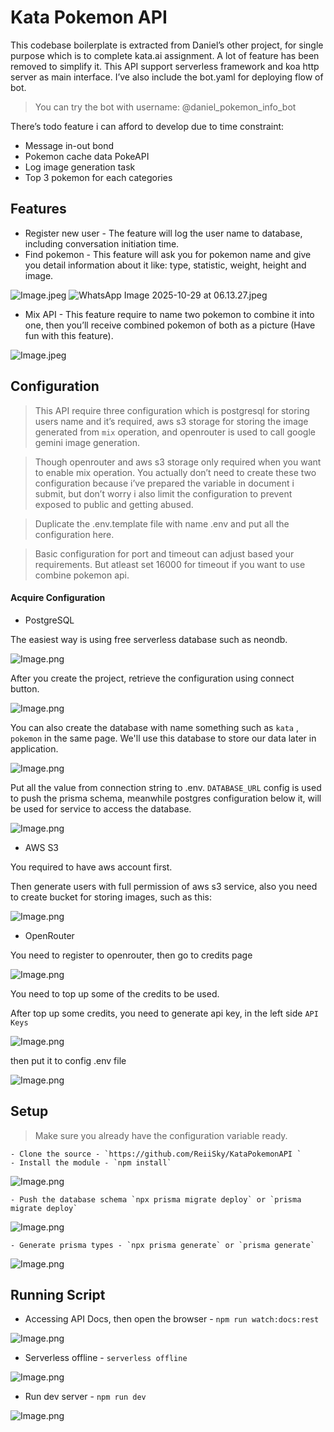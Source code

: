 # Kata Pokemon API

This codebase boilerplate is extracted from Daniel’s other project, for single purpose which is to complete kata.ai assignment. A lot of feature has been removed to simplify it. This API support serverless framework and koa http server as main interface. I’ve also include the bot.yaml for deploying flow of bot.

> You can try the bot with username: @daniel_pokemon_info_bot

There’s todo feature i can afford to develop due to time constraint:

- Message in-out bond
- Pokemon cache data PokeAPI
- Log image generation task
- Top 3 pokemon for each categories

## Features

- Register new user - The feature will log the user name to database, including conversation initiation time.
- Find pokemon - This feature will ask you for pokemon name and give you detail information about it like: type, statistic, weight, height and image.

![Image.jpeg](https://resv2.craft.do/user/full/efbd129d-cd95-4fee-c221-d5812178c5ea/doc/DCF651A3-C43D-46A9-9943-E6176C41D95B/B56BD936-F4A8-4A2F-8154-32A5AEE68562_2/dXdOI2qWyK05tw1uP924YXBsOyWJHJaprmnCTszxACYz/Image.jpeg) ![WhatsApp Image 2025-10-29 at 06.13.27.jpeg](https://resv2.craft.do/user/full/efbd129d-cd95-4fee-c221-d5812178c5ea/doc/DCF651A3-C43D-46A9-9943-E6176C41D95B/1E5B84AD-9B24-43BE-8765-1DA682AA0B26_2/LRHPOLCoaWARYJBNjLOjUxqo4XWHQXKiVH1dq9Vxzdoz/WhatsApp%20Image%202025-10-29%20at%2006.13.27.jpeg)

- Mix API - This feature require to name two pokemon to combine it into one, then you’ll receive combined pokemon of both as a picture (Have fun with this feature).

![Image.jpeg](https://resv2.craft.do/user/full/efbd129d-cd95-4fee-c221-d5812178c5ea/doc/DCF651A3-C43D-46A9-9943-E6176C41D95B/2728D611-ADBD-466C-824B-D4F390AC6211_2/YklHXvUdsC1kJy8qQicLU9nQMgDIlLeD2U2xYqjLgpoz/Image.jpeg)

## Configuration

> This API require three configuration which is postgresql for storing users name and it’s required, aws s3 storage for storing the image generated from `mix` operation, and openrouter is used to call google gemini image generation.

> Though openrouter and aws s3 storage only required when you want to enable mix operation. You actually don’t need to create these two configuration because i’ve prepared the variable in document i submit, but don’t worry i also limit the configuration to prevent exposed to public and getting abused.

> Duplicate the .env.template file with name .env and put all the configuration here.

> Basic configuration for port and timeout can adjust based your requirements. But atleast set 16000 for timeout if you want to use combine pokemon api.

#### Acquire Configuration

- PostgreSQL

The easiest way is using free serverless database such as neondb.

![Image.png](https://resv2.craft.do/user/full/efbd129d-cd95-4fee-c221-d5812178c5ea/doc/DCF651A3-C43D-46A9-9943-E6176C41D95B/19DF6621-6F01-4962-8D34-B144DCAC6847_2/9rmG4o9yx6dH1HNuX9yzx9018kykvBfiHUvLdXuIjPIz/Image.png)

After you create the project, retrieve the configuration using connect button.

![Image.png](https://resv2.craft.do/user/full/efbd129d-cd95-4fee-c221-d5812178c5ea/doc/DCF651A3-C43D-46A9-9943-E6176C41D95B/16A8F1CD-7D17-4E47-B017-E91FF3840853_2/aFBdZ1rVoVfrScOzEYyQqd69pMMtRu9vRKIZrzxlfV8z/Image.png)

You can also create the database with name something such as `kata` , `pokemon`  in the same page. We'll use this database to store our data later in application.

![Image.png](https://resv2.craft.do/user/full/efbd129d-cd95-4fee-c221-d5812178c5ea/doc/DCF651A3-C43D-46A9-9943-E6176C41D95B/FA36A7B7-DCFF-478A-A817-3377F9BA12BC_2/5ShNvSX1Opb6tlwpCJVgdoXJb7bAxTy9fovTP9RAH5Iz/Image.png)

Put all the value from connection string to .env. `DATABASE_URL` config is used to push the prisma schema, meanwhile postgres configuration below it, will be used for service to access the database.

![Image.png](https://resv2.craft.do/user/full/efbd129d-cd95-4fee-c221-d5812178c5ea/doc/DCF651A3-C43D-46A9-9943-E6176C41D95B/5AB968C9-60F2-4E81-AA2F-2AA3A0F328EE_2/h4GAB1MZjwtaWPqkqZ6mHjdZKFxp8BesPmtO5ToRJw8z/Image.png)

- AWS S3

You required to have aws account first.

Then generate users with full permission of aws s3 service, also you need to create bucket for storing images, such as this:

![Image.png](https://resv2.craft.do/user/full/efbd129d-cd95-4fee-c221-d5812178c5ea/doc/DCF651A3-C43D-46A9-9943-E6176C41D95B/D530B633-2769-44EB-A4AD-4A1B679BAA3F_2/yNW2gzs2zgDqTja0ttbfh4bVmOr0dou0hEyd2VYYsNsz/Image.png)

- OpenRouter

You need to register to openrouter, then go to credits page

![Image.png](https://resv2.craft.do/user/full/efbd129d-cd95-4fee-c221-d5812178c5ea/doc/DCF651A3-C43D-46A9-9943-E6176C41D95B/26807844-0414-4230-BFB0-25839DE3671A_2/iDcHfuiXPRe6hE6k3nm4shajlcVOndRZBdbBMjjqjxIz/Image.png)

You need to top up some of the credits to be used.

After top up some credits, you need to generate api key, in the left side `API Keys`

![Image.png](https://resv2.craft.do/user/full/efbd129d-cd95-4fee-c221-d5812178c5ea/doc/DCF651A3-C43D-46A9-9943-E6176C41D95B/53F536B4-345D-4995-9055-6901917711BB_2/yEijgybOoxbHEdwM1UxWSYBGFyqxykolAxT6YS8fz5oz/Image.png)

then put it to config .env file

![Image.png](https://resv2.craft.do/user/full/efbd129d-cd95-4fee-c221-d5812178c5ea/doc/DCF651A3-C43D-46A9-9943-E6176C41D95B/40039C5A-7FB7-4FCE-8BFF-5A4F0CF67CE8_2/Mj0sxDIGAwu5RlKFDTQVgBqVhULxMXqT9XxFMYDLBK4z/Image.png)

## Setup

> Make sure you already have the configuration variable ready.

    - Clone the source - `https://github.com/ReiiSky/KataPokemonAPI `
    - Install the module - `npm install`

![Image.png](https://resv2.craft.do/user/full/efbd129d-cd95-4fee-c221-d5812178c5ea/doc/DCF651A3-C43D-46A9-9943-E6176C41D95B/0F389858-0C46-46FE-860B-8232162C3749_2/8UMQRkIANVhimAr3JMqyM4F2jvQwDZLvSrChLxwgus8z/Image.png)

    - Push the database schema `npx prisma migrate deploy` or `prisma migrate deploy`  

![Image.png](https://resv2.craft.do/user/full/efbd129d-cd95-4fee-c221-d5812178c5ea/doc/DCF651A3-C43D-46A9-9943-E6176C41D95B/F6B8BAA6-9443-4924-9BBF-9428A6431D2F_2/zUxJeWRxpOiGUtUNiVYFR1EQZMdfiYW1Wkgbhiy6FoEz/Image.png)

    - Generate prisma types - `npx prisma generate` or `prisma generate`

![Image.png](https://resv2.craft.do/user/full/efbd129d-cd95-4fee-c221-d5812178c5ea/doc/DCF651A3-C43D-46A9-9943-E6176C41D95B/DB0B685E-AA33-4C0C-A75A-790971D21AF6_2/iMtDbCHadn3QXcFfzRCLbkccBtzpEhTASXDYB7Pe7gkz/Image.png)

## Running Script

- Accessing API Docs, then open the browser - `npm run watch:docs:rest` 

![Image.png](https://resv2.craft.do/user/full/efbd129d-cd95-4fee-c221-d5812178c5ea/doc/DCF651A3-C43D-46A9-9943-E6176C41D95B/CF90262D-C5F7-4E9B-95E8-B112D0A83961_2/nny7NNcO6x8uIEZhnVZWUTU4kRc8nlMyohByqCntPGwz/Image.png)

- Serverless offline - `serverless offline` 

![Image.png](https://resv2.craft.do/user/full/efbd129d-cd95-4fee-c221-d5812178c5ea/doc/DCF651A3-C43D-46A9-9943-E6176C41D95B/47132124-B523-4FFA-B1DE-1577B3F08B31_2/xt9k3AwkWNJykCF9upj8izconxGdhvRjSIE4zmPqfCsz/Image.png)

- Run dev server - `npm run dev`

![Image.png](https://resv2.craft.do/user/full/efbd129d-cd95-4fee-c221-d5812178c5ea/doc/DCF651A3-C43D-46A9-9943-E6176C41D95B/ACC5D90A-8448-47FB-A4F9-5E1D43B81AEB_2/pHAwyCiZI1Isp4SnFc6bSbl19KNAK52hztDNH6apxgMz/Image.png)